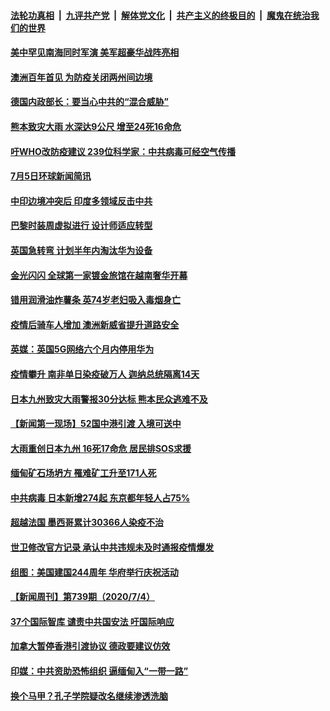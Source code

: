 ####  [法轮功真相](../../../../basic/blob/master/README.md?t=07061731) &nbsp;|&nbsp; [九评共产党](../../../../9ping.md/blob/master/README.md?t=07061731) &nbsp;|&nbsp; [解体党文化](../../../../jtdwh.md/blob/master/README.md?t=07061731)  &nbsp;|&nbsp; [共产主义的终极目的](../../../../gczydzjmd.md/blob/master/README.md?t=07061731) &nbsp;|&nbsp; [魔鬼在统治我们的世界](../../../../mgztzwmdsj.md/blob/master/README.md?t=07061731) 

#### [美中罕见南海同时军演 美军超豪华战阵亮相](../pages/prog202/a102887038.md?t=07061731) 

#### [澳洲百年首见 为防疫关闭两州间边境](../pages/prog202/a102887028.md?t=07061731) 

#### [德国内政部长：要当心中共的“混合威胁”](../pages/prog202/a102886961.md?t=07061731) 

#### [熊本致灾大雨 水深达9公尺 增至24死16命危](../pages/prog202/a102886899.md?t=07061731) 


#### [吁WHO改防疫建议 239位科学家：中共病毒可经空气传播](../pages/prog202/a102886857.md?t=07061731) 

#### [7月5日环球新闻简讯](../pages/prog202/a102886733.md?t=07061731) 

#### [中印边境冲突后 印度多领域反击中共](../pages/prog202/a102886764.md?t=07061731) 

#### [巴黎时装周虚拟进行 设计师适应转型](../pages/prog202/a102886691.md?t=07061731) 

#### [英国急转弯 计划半年内淘汰华为设备](../pages/prog202/a102886668.md?t=07061731) 


#### [金光闪闪 全球第一家镀金旅馆在越南奢华开幕](../pages/prog202/a102886532.md?t=07061731) 

#### [错用润滑油炸薯条 英74岁老妇吸入毒烟身亡](../pages/prog202/a102886596.md?t=07061731) 

#### [疫情后骑车人增加 澳洲新威省提升道路安全](../pages/prog202/a102886643.md?t=07061731) 

#### [英媒：英国5G网络六个月内停用华为](../pages/prog202/a102886625.md?t=07061731) 

#### [疫情攀升 南非单日染疫破万人 迦纳总统隔离14天](../pages/prog202/a102886526.md?t=07061731) 

#### [日本九州致灾大雨警报30分达标  熊本民众逃难不及](../pages/prog202/a102886506.md?t=07061731) 

#### [【新闻第一现场】52国中港引渡 入境可送中](../pages/prog202/a102886487.md?t=07061731) 

#### [大雨重创日本九州 16死17命危 居民排SOS求援](../pages/prog202/a102886446.md?t=07061731) 

#### [缅甸矿石场坍方 罹难矿工升至171人死](../pages/prog202/a102886423.md?t=07061731) 

#### [中共病毒 日本新增274起 东京都年轻人占75%](../pages/prog202/a102886397.md?t=07061731) 

#### [超越法国 墨西哥累计30366人染疫不治](../pages/prog202/a102886387.md?t=07061731) 

#### [世卫修改官方记录 承认中共违规未及时通报疫情爆发](../pages/prog202/a102886156.md?t=07061731) 

#### [组图：美国建国244周年 华府举行庆祝活动](../pages/prog202/a102886328.md?t=07061731) 

#### [【新闻周刊】第739期（2020/7/4）](../pages/prog202/a102886299.md?t=07061731) 


#### [37个国际智库 谴责中共国安法 吁国际响应](../pages/prog202/a102886250.md?t=07061731) 

#### [加拿大暂停香港引渡协议 德政要建议仿效](../pages/prog202/a102886248.md?t=07061731) 

#### [印媒：中共资助恐怖组织 逼缅甸入“一带一路”](../pages/prog202/a102886244.md?t=07061731) 

#### [换个马甲？孔子学院疑改名继续渗透洗脑](../pages/prog202/a102886220.md?t=07061731) 

